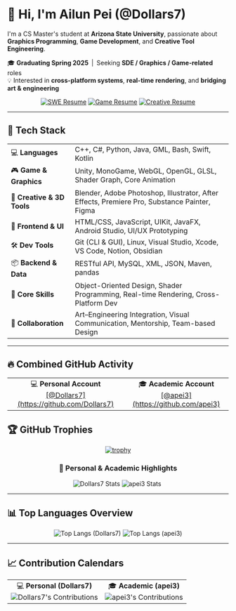 # 👋 Hi, I'm Ailun Pei (@Dollars7)

I'm a CS Master's student at **Arizona State University**, passionate about **Graphics Programming**, **Game Development**, and **Creative Tool Engineering**.

🎓 **Graduating Spring 2025** | Seeking **SDE / Graphics / Game-related** roles  
💡 Interested in **cross-platform systems**, **real-time rendering**, and **bridging art & engineering**

<div align="center">

[![SWE Resume](https://img.shields.io/badge/SWE_Resume-1D9BF0?style=for-the-badge&logo=icloud&logoColor=white)](https://dollars7.github.io/resume/SWE/)
[![Game Resume](https://img.shields.io/badge/Game/Graphics_Resume-8E44AD?style=for-the-badge&logo=unity&logoColor=white)](https://dollars7.github.io/resume/Game/)
[![Creative Resume](https://img.shields.io/badge/🎨_Creative_Resume-FF6F61?style=for-the-badge&logo=adobecreativecloud&logoColor=white)](https://dollars7.github.io/resume/CreativeDev/)

</div>


---

## 🧰 Tech Stack

<table>
  <tr>
    <td>💻 <strong>Languages</strong></td>
    <td>C++, C#, Python, Java, GML, Bash, Swift, Kotlin</td>
  </tr>
  <tr>
    <td>🎮 <strong>Game & Graphics</strong></td>
    <td>Unity, MonoGame, WebGL, OpenGL, GLSL, Shader Graph, Core Animation</td>
  </tr>
  <tr>
    <td>🧠 <strong>Creative & 3D Tools</strong></td>
    <td>Blender, Adobe Photoshop, Illustrator, After Effects, Premiere Pro, Substance Painter, Figma</td>
  </tr>
  <tr>
    <td>🎨 <strong>Frontend & UI</strong></td>
    <td>HTML/CSS, JavaScript, UIKit, JavaFX, Android Studio, UI/UX Prototyping</td>
  </tr>
  <tr>
    <td>🛠️ <strong>Dev Tools</strong></td>
    <td>Git (CLI & GUI), Linux, Visual Studio, Xcode, VS Code, Notion, Obsidian</td>
  </tr>
  <tr>
    <td>📦 <strong>Backend & Data</strong></td>
    <td>RESTful API, MySQL, XML, JSON, Maven, pandas</td>
  </tr>
  <tr>
    <td>🚀 <strong>Core Skills</strong></td>
    <td>Object-Oriented Design, Shader Programming, Real-time Rendering, Cross-Platform Dev</td>
  </tr>
  <tr>
    <td>🤝 <strong>Collaboration</strong></td>
    <td>Art–Engineering Integration, Visual Communication, Mentorship, Team-based Design</td>
  </tr>
</table>

---

## 🔥 Combined GitHub Activity

<div align="center">

<table>
  <tr>
    <td align="center">
      💻 <strong>Personal Account</strong><br>
      <a href="https://github.com/Dollars7">[@Dollars7](https://github.com/Dollars7)</a>
    </td>
    <td align="center">
      🎓 <strong>Academic Account</strong><br>
      <a href="https://github.com/apei3">[@apei3](https://github.com/apei3)</a>
    </td>
  </tr>
</table>

</div>

## 🏆 GitHub Trophies

<div align="center">

[![trophy](https://github-profile-trophy.vercel.app/?username=Dollars7,apei3&theme=onedark&no-frame=true&no-bg=true&column=7&margin-w=10&margin-h=10)](https://github.com/ryo-ma/github-profile-trophy)

</div>


<div align="center">

### 🧩 Personal & Academic Highlights
![Dollars7 Stats](https://github-readme-stats.vercel.app/api?username=Dollars7&show_icons=true&theme=github_dark&hide_rank=true&hide_border=true)
![apei3 Stats](https://github-readme-stats.vercel.app/api?username=apei3&show_icons=true&theme=react&hide_rank=true&hide_border=true) 

</div>

---

## 📊 Top Languages Overview
<div align="center">

![Top Langs (Dollars7)](https://github-readme-stats.vercel.app/api/top-langs/?username=Dollars7&layout=compact&theme=github_dark&hide_border=true)
![Top Langs (apei3)](https://github-readme-stats.vercel.app/api/top-langs/?username=apei3&layout=compact&theme=react&hide_border=true)

</div>

---

## 📈 Contribution Calendars

<table align="center">
  <tr>
    <td align="center">
      💻 <strong>Personal (Dollars7)</strong><br>
      <img src="https://ghchart.rshah.org/Dollars7" alt="Dollars7's Contributions">
    </td>
    <td align="center">
      🎓 <strong>Academic (apei3)</strong><br>
      <img src="https://ghchart.rshah.org/apei3" alt="apei3's Contributions">
    </td>
  </tr>
</table>


